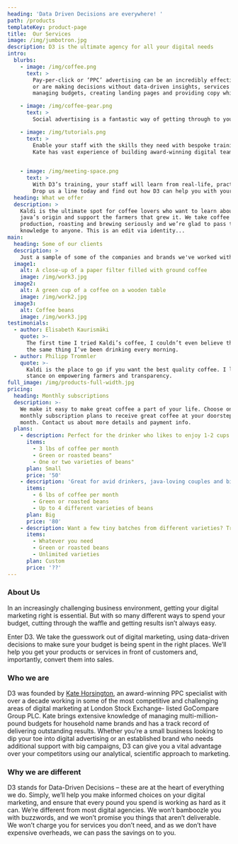 ```yaml
---
heading: 'Data Driven Decisions are everywhere! '
path: /products
templateKey: product-page
title:  Our Services
image: /img/jumbotron.jpg
description: D3 is the ultimate agency for all your digital needs
intro:
  blurbs:
    - image: /img/coffee.png
      text: >
        Pay-per-click or ‘PPC’ advertising can be an incredibly effective marketing tool when done properly. But if you don’t know what you’re doing,
        or are making decisions without data-driven insights, services like Google Ads can be an expensive money pit. D3 can manage your PPC campaigns – from keyword research,
        managing budgets, creating landing pages and providing copy which sells, we can help you make sure that your ad budget delivers maximum results. 

    - image: /img/coffee-gear.png
      text: >
        Social advertising is a fantastic way of getting through to your target audience. D3 has extensive experience of putting together great paid social campaigns which cut through the noise and deliver for our clients. We can help identify your core audience’s interests, what platforms they’re using, and manage your budget to make sure that your paid social campaigns are successful and scalable.

    - image: /img/tutorials.png
      text: >
        Enable your staff with the skills they need with bespoke training sessions led by D3 founder Kate Horsington. 
        Kate has vast experience of building award-winning digital teams: the PPC department which she led at GoCompare won Best In-House Team at the prestigious UK Search Awards in 2017. Kate can identify key strengths and room for development, devising training plans to address your digital skills gap.  
        

    - image: /img/meeting-space.png
      text: >
        With D3’s training, your staff will learn from real-life, practical case studies and gain invaluable insight, ticks and tips to plan, research and deliver killer digital marketing campaigns.
        Drop us a line today and find out how D3 can help you with your digital marketing plans. Whether you’re after support on a one-off campaign or help with long-term projects, we can put together a tailor-made package to suit your business’s unique requirements.
  heading: What we offer
  description: >
    Kaldi is the ultimate spot for coffee lovers who want to learn about their
    java’s origin and support the farmers that grew it. We take coffee
    production, roasting and brewing seriously and we’re glad to pass that
    knowledge to anyone. This is an edit via identity...
main:
  heading: Some of our clients
  description: >
    Just a sample of some of the companies and brands we've worked with (and many more we just can't talk about due to NDA's!). We like to think we've helped each and every one of them on their journey towards more data driven decisions and optimised processes
  image1:
    alt: A close-up of a paper filter filled with ground coffee
    image: /img/work3.jpg
  image2:
    alt: A green cup of a coffee on a wooden table
    image: /img/work2.jpg
  image3:
    alt: Coffee beans
    image: /img/work3.jpg
testimonials:
  - author: Elisabeth Kaurismäki
    quote: >-
      The first time I tried Kaldi’s coffee, I couldn’t even believe that was
      the same thing I’ve been drinking every morning.
  - author: Philipp Trommler
    quote: >-
      Kaldi is the place to go if you want the best quality coffee. I love their
      stance on empowering farmers and transparency.
full_image: /img/products-full-width.jpg
pricing:
  heading: Monthly subscriptions
  description: >-
    We make it easy to make great coffee a part of your life. Choose one of our
    monthly subscription plans to receive great coffee at your doorstep each
    month. Contact us about more details and payment info.
  plans:
    - description: Perfect for the drinker who likes to enjoy 1-2 cups per day.
      items:
        - 3 lbs of coffee per month
        - Green or roasted beans"
        - One or two varieties of beans"
      plan: Small
      price: '50'
    - description: 'Great for avid drinkers, java-loving couples and bigger crowds'
      items:
        - 6 lbs of coffee per month
        - Green or roasted beans
        - Up to 4 different varieties of beans
      plan: Big
      price: '80'
    - description: Want a few tiny batches from different varieties? Try our custom plan
      items:
        - Whatever you need
        - Green or roasted beans
        - Unlimited varieties
      plan: Custom
      price: '??'
---
```



### About Us
In an increasingly challenging business environment, getting your digital marketing right is essential.
But with so many different ways to spend your budget, cutting through the waffle and getting results
isn’t always easy.

Enter D3. We take the guesswork out of digital marketing, using data-driven decisions to make sure
your budget is being spent in the right places. We’ll help you get your products or services in front of
customers and, importantly, convert them into sales.

### Who we are
D3 was founded by <a title="linkedin" href="https://www.linkedin.com/in/kate-horsington-3b73534a/">Kate Horsington</a>, an award-winning PPC specialist with over a decade working in
some of the most competitive and challenging areas of digital marketing at London Stock Exchange-
listed GoCompare Group PLC. Kate brings extensive knowledge of managing multi-million-pound
budgets for household name brands and has a track record of delivering outstanding results.
Whether you’re a small business looking to dip your toe into digital advertising or an established
brand who needs additional support with big campaigns, D3 can give you a vital advantage over your
competitors using our analytical, scientific approach to marketing.

### Why we are different 
D3 stands for Data-Driven Decisions – these are at the heart of everything we do. Simply, we’ll help
you make informed choices on your digital marketing, and ensure that every pound you spend is
working as hard as it can.
We’re different from most digital agencies. We won’t bamboozle you with buzzwords, and we won’t
promise you things that aren’t deliverable. We won’t charge you for services you don’t need, and as
we don’t have expensive overheads, we can pass the savings on to you.
